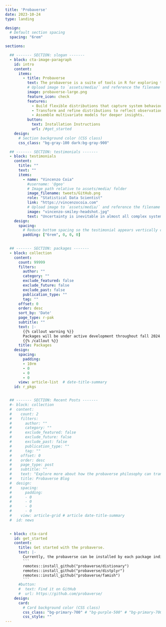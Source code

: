 ```yaml
---
title: 'Probaverse'
date: 2023-10-24
type: landing

design:
  # Default section spacing
  spacing: "6rem"

sections:

  ## ------- SECTION: slogan -------
  - block: cta-image-paragraph
    id: intro
    content:
      items:
        - title: Probaverse
          text: The probaverse is a suite of tools in R for exploring the full space of possible outcomes in an analysis. It elevates probability distributions as tangible objects that realistically represent your system.
          # Upload image to `assets/media/` and reference the filename here
          image: probaverse-large.png
          feature_icon: check
          features:
            - Build flexible distributions that capture system behaviour.
            - Transform and refine distributions to reflect observations.
            - Assemble multivariate models for deeper insights.
          button:
            text: Installation Instructions
            url: /#get_started
    design:
      # Section background color (CSS class)
      css_class: "bg-gray-100 dark:bg-gray-900"

  ## ------- SECTION: testimonials -------
  - block: testimonials
    content:
      title: ""
      text: ""
      items:
        - name: "Vincenzo Coia"
          #username: '@geo'
          # Image path relative to assets/media/ folder
          image_filename: tweets/GitHub.png
          role: "Statistical Data Scientist"
          link: "https://vincenzocoia.com"
          # Upload image to `assets/media/` and reference the filename here
          image: "vincenzo-smiley-headshot.jpg"
          text: "Uncertainty is inevitable in almost all complex systems, from financial markets to environmental systems to the human body. The probaverse offers a way to accept uncertainty, model it, and use those insights to make smarter, more informed decisions."
    design:
      spacing:
        # Reduce bottom spacing so the testimonial appears vertically centered between sections
        padding: ["6rem", 0, 0, 0]
  

  ## ------- SECTION: packages -------
  - block: collection
    content:
      count: 99999
      filters:
        author: ""
        category: ""
        exclude_featured: false
        exclude_future: false
        exclude_past: false
        publication_type: ""
        tag: ""
      offset: 0
      order: desc
      sort_by: 'Date'
      page_type: r-pak
      subtitle: ""
      text: |-
        {{% callout warning %}}
        Packages will be under active development throughout fall 2024. In some cases, prototypes are available for installation through github.
        {{% /callout %}}
      title: Packages
    design:
      spacing:
        padding:
        - 10rm
        - 0
        - 0
        - 0
      view: article-list  # date-title-summary
    id: r_pkgs


  ## ------- SECTION: Recent Posts -------
  #- block: collection
  #  content:
  #    count: 2
  #    filters:
  #      author: ""
  #      category: ""
  #      exclude_featured: false
  #      exclude_future: false
  #      exclude_past: false
  #      publication_type: ""
  #      tag: ""
  #    offset: 0
  #    order: desc
  #    page_type: post
  #    subtitle: ""
  #    text: "Explore more about how the probaverse philosophy can transform the way you think about data analysis."
  #    title: Probaverse Blog
  #  design:
  #    spacing:
  #      padding:
  #      - 0
  #      - 0
  #      - 0
  #      - 0
  #    view: article-grid # article date-title-summary
  #  id: news

  
  - block: cta-card
    id: get_started
    content:
      title: Get started with the probaverse.
      text: |-
        Currently, the probaverse can be installed by each package individually, although only three packages are available as prototypes:
        ```
        remotes::install_github("probaverse/distionary")
        remotes::install_github("probaverse/distplyr")
        remotes::install_github("probaverse/famish")
        ```
      #button:
      #  text: Find it on GitHub
      #  url: https://github.com/probaverse/
    design:
      card:
        # Card background color (CSS class)
        css_class: "bg-primary-700" # "bg-purple-500" # "bg-primary-700"
        css_style: ""
---
```

